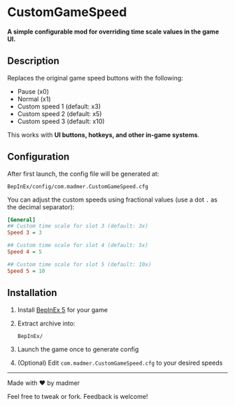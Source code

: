 # CustomGameSpeed

**A simple configurable mod for overriding time scale values in the game UI.**

## Description

Replaces the original game speed buttons with the following:

* Pause (x0)
* Normal (x1)
* Custom speed 1 (default: x3)
* Custom speed 2 (default: x5)
* Custom speed 3 (default: x10)

This works with **UI buttons, hotkeys, and other in-game systems**.

## Configuration

After first launch, the config file will be generated at:

```
BepInEx/config/com.madmer.CustomGameSpeed.cfg
```

You can adjust the custom speeds using fractional values (use a dot `.` as the decimal separator):

```ini
[General]
## Custom time scale for slot 3 (default: 3x)
Speed 3 = 3

## Custom time scale for slot 4 (default: 5x)
Speed 4 = 5

## Custom time scale for slot 5 (default: 10x)
Speed 5 = 10
```

## Installation

1. Install [BepInEx 5](https://github.com/BepInEx/BepInEx/releases) for your game
2. Extract archive into:

   ```
   BepInEx/
   ```
3. Launch the game once to generate config
4. (Optional) Edit `com.madmer.CustomGameSpeed.cfg` to your desired speeds

---

Made with ❤ by madmer

Feel free to tweak or fork. Feedback is welcome!

